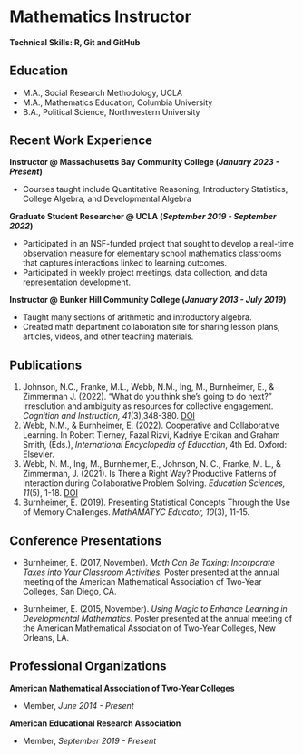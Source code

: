 # Mathematics Instructor

#### Technical Skills: R, Git and GitHub 

## Education
- M.A., Social Research Methodology, UCLA					       		
- M.A., Mathematics Education, Columbia University			        		
- B.A., Political Science, Northwestern University

## Recent Work Experience
**Instructor @ Massachusetts Bay Community College (_January 2023 - Present_)**
- Courses taught include Quantitative Reasoning, Introductory Statistics, College Algebra, and Developmental Algebra

**Graduate Student Researcher @ UCLA (_September 2019 - September 2022_)**
- Participated in an NSF-funded project that sought to develop a real-time observation measure for elementary school mathematics classrooms that captures interactions linked to learning outcomes.
- Participated in weekly project meetings, data collection, and data representation development.

**Instructor @ Bunker Hill Community College (_January 2013 - July 2019_)**
- Taught many sections of arithmetic and introductory algebra.
- Created math department collaboration site for sharing lesson plans, articles, videos, and other teaching materials.  
 
## Publications
1. Johnson, N.C., Franke, M.L., Webb, N.M., Ing, M., Burnheimer, E., & Zimmerman J. (2022). “What do you think she’s going to do next?” Irresolution and ambiguity as resources for collective engagement. _Cognition and Instruction, 41_(3),348-380. [DOI](https://doi.org/10.1080/07370008.2022.2129641)
2. Webb, N.M., & Burnheimer, E. (2022). Cooperative and Collaborative Learning. In Robert Tierney, Fazal Rizvi, Kadriye Ercikan and Graham Smith, (Eds.), _International Encyclopedia of Education_, 4th Ed. Oxford: Elsevier.
3. Webb, N. M., Ing, M., Burnheimer, E., Johnson, N. C., Franke, M. L., & Zimmerman, J. (2021). Is There a Right Way? Productive Patterns of Interaction during Collaborative Problem Solving. _Education Sciences, 11_(5), 1-18. [DOI](https://doi.org/10.3390/educsci11050214)
4. Burnheimer, E. (2019). Presenting Statistical Concepts Through the Use of Memory Challenges.
_MathAMATYC Educator, 10_(3), 11-15.

## Conference Presentations
- Burnheimer, E. (2017, November). _Math Can Be Taxing: Incorporate Taxes into Your Classroom Activities._ Poster presented at the annual meeting of the American Mathematical 
Association of Two-Year Colleges, San Diego, CA.

- Burnheimer, E. (2015, November). _Using Magic to Enhance Learning in Developmental Mathematics._ Poster presented at the annual meeting of the American Mathematical Association 
of Two-Year Colleges, New Orleans, LA. 

## Professional Organizations
**American Mathematical Association of Two-Year Colleges**
- Member, _June 2014 - Present_

**American Educational Research Association**
- Member, _September 2019 - Present_
















